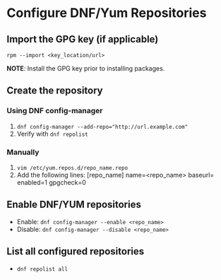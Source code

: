 # Configure DNF/Yum Repositories

## Import the GPG key (if applicable)

`rpm --import <key_location/url>`

**NOTE**: Install the GPG key prior to installing packages.

## Create the repository

### Using DNF config-manager

1. `dnf config-manager --add-repo="http://url.example.com"`
2. Verify with `dnf repolist`

### Manually

1. `vim /etc/yum.repos.d/repo_name.repo`
2. Add the following lines:
  [repo_name]
  name=<repo_name>
  baseurl=<url>
  enabled=1
  gpgcheck=0

## Enable DNF/YUM repositories

- Enable: `dnf config-manager --enable <repo_name>`
- Disable: `dnf config-manager --disable <repo_name>`

## List all configured repositories

- `dnf repolist all`
